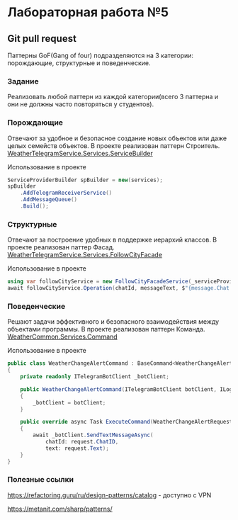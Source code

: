 # Лабораторная работа №5
## Git pull request

Паттерны GoF(Gang of four) подразделяются на 3 категории: порождающие, структурные и поведенческие.

### Задание
Реализовать любой паттерн из каждой категории(всего 3 паттерна и они не должны часто повторяться у студентов).

### Порождающие
Отвечают за удобное и безопасное создание новых объектов или даже целых семейств объектов.
В проекте реализован паттерн Строитель. [WeatherTelegramService.Services.ServiceBuilder](https://github.com/smirnoff410/weather-app/blob/oop/Lab3/WeatherTelegramService/Services/ServiceBuilder/ServiceProviderBuilder.cs)

Использование в проекте

```csharp
ServiceProviderBuilder spBuilder = new(services);
spBuilder
    .AddTelegramReceiverService()
    .AddMessageQueue()
    .Build();
```

### Структурные
Отвечают за построение удобных в поддержке иерархий классов.
В проекте реализован паттер Фасад. [WeatherTelegramService.Services.FollowCityFacade](https://github.com/smirnoff410/weather-app/blob/oop/Lab3/WeatherTelegramService/Services/FollowCityFacade/FollowCityFacadeService.cs)

Использование в проекте

```csharp
using var followCityService = new FollowCityFacadeService(_serviceProvider);
await followCityService.Operation(chatId, messageText, $"{message.Chat.FirstName} {message.Chat.LastName}");
```

### Поведенческие
Решают задачи эффективного и безопасного взаимодействия между объектами программы.
В проекте реализован паттерн Команда. [WeatherCommon.Services.Command](https://github.com/smirnoff410/weather-app/blob/oop/Lab3/WeatherCommon/Services/Command/ICommand.cs)

Использование в проекте
```csharp
public class WeatherChangeAlertCommand : BaseCommand<WeatherChangeAlertRequest>
{
    private readonly ITelegramBotClient _botClient;

    public WeatherChangeAlertCommand(ITelegramBotClient botClient, ILogger<WeatherChangeAlertCommand> logger) : base(logger)
    {
        _botClient = botClient;
    }

    public override async Task ExecuteCommand(WeatherChangeAlertRequest request)
    {
        await _botClient.SendTextMessageAsync(
            chatId: request.ChatID,
            text: request.Text);
    }
}
```

### Полезные ссылки
https://refactoring.guru/ru/design-patterns/catalog - доступно с VPN

https://metanit.com/sharp/patterns/
